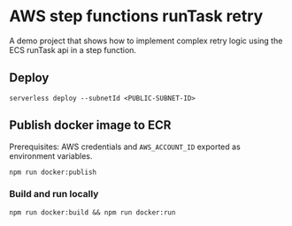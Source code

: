 # AWS step functions runTask retry

A demo project that shows how to implement complex retry logic using the ECS runTask api in a step function.

## Deploy

    serverless deploy --subnetId <PUBLIC-SUBNET-ID>

## Publish docker image to ECR

Prerequisites: AWS credentials and `AWS_ACCOUNT_ID` exported as environment variables.

    npm run docker:publish

### Build and run locally

    npm run docker:build && npm run docker:run
